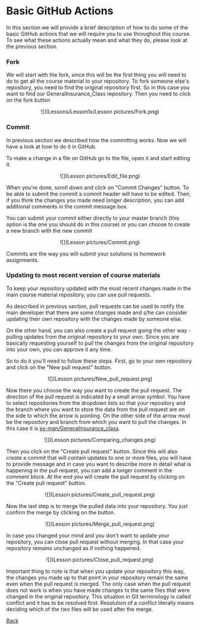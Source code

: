 # Basic GitHub Actions

In this section we will provide a brief description of how to do some of the basic GitHub actions that we will require you to use throughout this course. To see what these actions actually mean and what they do, please look at the previous section.

### Fork

We will start with the fork, since this will be the first thing you will need to do to get all the course material to your repository. To fork someone else's repository, you need to find the original repository first. So in this case you want to find our GeneralInsurance_Class repository. Then you need to click on the fork button

<p align = "center">
![](Lessons/Lesson1x/Lesson pictures/Fork.png)
</p>

### Commit

In previous section we described how the committing works. Now we will have a look at how to do it in GitHub.

To make a change in a file on GitHub go to the file, open it and start editing it. 

<p align = "center">
![](Lesson pictures/Edit_file.png)
</p>

When you're done, scroll down and click on "Commit Changes" button. To be able to submit the commit a commit header will have to be edited. Then, if you think the changes you made need longer description, you can add additional comments in the commit message box.

You can submit your commit either directly to your master branch (this option is the one you should do in this course) or you can choose to create a new branch with the new commit

<p align = "center">
![](Lesson pictures/Commit.png)
</p>

Commits are the way you will submit your solutions to homework assignments.

### Updating to most recent version of course materials

To keep your repository updated with the most recent changes made in the main course material repository, you can use pull requests. 

As described in previous section, pull requests can be used to notify the main developer that there are some changes made and s/he can consider updating their own repository with the changes made by someone else.

On the other hand, you can also create a pull request going the other way - pulling updates from the original repository to your own. Since you are basically requesting yourself to pull the changes from the original repository into your own, you can approve it any time.

So to do it you'll need to follow these steps. First, go to your own repository and click on the "New pull request" button.

<p align = "center">
![](Lesson pictures/New_pull_request.png)
</p>

Now there you choose the way you want to create the pull request. The direction of the pull request is indicated by a small arrow symbol. You have to select repositories from the dropdown lists so that your repository and the branch where you want to store the data from the pull request are on the side to which the arrow is pointing. On the other side of the arrow must be the repository and branch from which you want to pull the changes. In this case it is [ex-man/GeneralInsurance_class](https://github.com/ex-man/GeneralInsurance_Class).

<p align = "center">
![](Lesson pictures/Comparing_changes.png)
</p>

Then you click on the "Create pull request" button. Since this will also create a commit that will contain updates to one or more files, you will have to provide message and in case you want to describe more in detail what is happening in the pull request, you can add a longer comment in the comment block. At the end you will create the pull request by clicking on the "Create pull request" button.

<p align = "center">
![](Lesson pictures/Create_pull_request.png)
</p>

Now the last step is to merge the pulled data into your repository. You just confirm the merge by clicking on the button.

<p align = "center">
![](Lesson pictures/Merge_pull_request.png)
</p>

In case you changed your mind and you don't want to update your repository, you can close pull request without merging. In that case your repository remains unchanged as if nothing happened.

<p align = "center">
![](Lesson pictures/Close_pull_request.png)
</p>

Important thing to note is that when you update your repository this way, the changes you made up to that point in your repository remain the same even when the pull request is merged. The only case when the pull request does not work is when you have made changes to the same files that were changed in the original repository. This situation in Git terminology is called conflict and it has to be resolved first. Resolution of a conflict literally means deciding which of the two files will be used after the merge.

[Back](/Lessons/Lesson1x/README.md)
